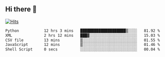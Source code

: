 ## Hi there 👋

<!--
**alihaqberdi/alihaqberdi** is a ✨ _special_ ✨ repository because its `README.md` (this file) appears on your GitHub profile.

Here are some ideas to get you started:

- 🔭 I’m currently working on ...
- 🌱 I’m currently learning ...
- 👯 I’m looking to collaborate on ...
- 🤔 I’m looking for help with ...
- 💬 Ask me about ...
- 📫 How to reach me: ...
- 😄 Pronouns: ...
- ⚡ Fun fact: ...
-->

[![Hits](https://hits.sh/github.com/alihaqberdi.svg)](https://hits.sh/github.com/alihaqberdi/)

<!--START_SECTION:waka-->

```txt
Python           12 hrs 3 mins   ████████████████████▒░░░░   81.92 %
XML              2 hrs 12 mins   ███▓░░░░░░░░░░░░░░░░░░░░░   15.03 %
CSV file         13 mins         ▒░░░░░░░░░░░░░░░░░░░░░░░░   01.55 %
JavaScript       12 mins         ▒░░░░░░░░░░░░░░░░░░░░░░░░   01.46 %
Shell Script     0 secs          ░░░░░░░░░░░░░░░░░░░░░░░░░   00.04 %
```

<!--END_SECTION:waka-->
